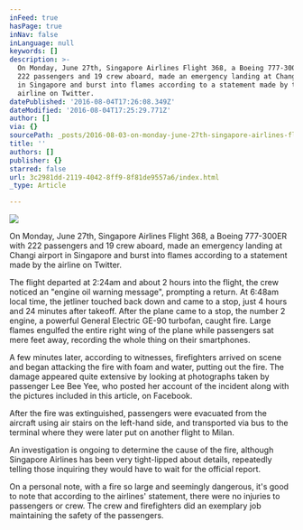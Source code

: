 ```yaml
---
inFeed: true
hasPage: true
inNav: false
inLanguage: null
keywords: []
description: >-
  On Monday, June 27th, Singapore Airlines Flight 368, a Boeing 777-300ER with
  222 passengers and 19 crew aboard, made an emergency landing at Changi airport
  in Singapore and burst into flames according to a statement made by the
  airline on Twitter. 
datePublished: '2016-08-04T17:26:08.349Z'
dateModified: '2016-08-04T17:25:29.771Z'
author: []
via: {}
sourcePath: _posts/2016-08-03-on-monday-june-27th-singapore-airlines-flight-368-a-boein.md
title: ''
authors: []
publisher: {}
starred: false
url: 3c2981dd-2119-4042-8ff9-8f81de9557a6/index.html
_type: Article

---
```

![](https://the-grid-user-content.s3-us-west-2.amazonaws.com/c9b417da-9755-44ce-abe8-94599854a2c9.jpg)

On Monday, June 27th, Singapore Airlines Flight 368, a Boeing 777-300ER with 222 passengers and 19 crew aboard, made an emergency landing at Changi airport in Singapore and burst into flames according to a statement made by the airline on Twitter.

The flight departed at 2:24am and about 2 hours into the flight, the crew noticed an "engine oil warning message", prompting a return. At 6:48am local time, the jetliner touched back down and came to a stop, just 4 hours and 24 minutes after takeoff. After the plane came to a stop, the number 2 engine, a powerful General Electric GE-90 turbofan, caught fire. Large flames engulfed the entire right wing of the plane while passengers sat mere feet away, recording the whole thing on their smartphones.

A few minutes later, according to witnesses, firefighters arrived on scene and began attacking the fire with foam and water, putting out the fire. The damage appeared quite extensive by looking at photographs taken by passenger Lee Bee Yee, who posted her account of the incident along with the pictures included in this article, on Facebook.

After the fire was extinguished, passengers were evacuated from the aircraft using air stairs on the left-hand side, and transported via bus to the terminal where they were later put on another flight to Milan.

An investigation is ongoing to determine the cause of the fire, although Singapore Airlines has been very tight-lipped about details, repeatedly telling those inquiring they would have to wait for the official report.

On a personal note, with a fire so large and seemingly dangerous, it's good to note that according to the airlines' statement, there were no injuries to passengers or crew. The crew and firefighters did an exemplary job maintaining the safety of the passengers.